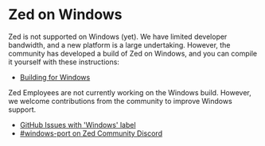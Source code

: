 # Zed on Windows

Zed is not supported on Windows (yet). We have limited developer bandwidth, and a
new platform is a large undertaking. However, the community has developed
a build of Zed on Windows, and you can compile it yourself with these instructions:

- [Building for Windows](./development/windows)

Zed Employees are not currently working on the Windows build.
However, we welcome contributions from the community to improve Windows support.

- [GitHub Issues with 'Windows' label](https://github.com/zed-industries/zed/issues?q=is%3Aissue+is%3Aopen+label%3Awindows)
- [#windows-port on Zed Community Discord](https://discord.com/channels/869392257814519848/1208481909676576818)
